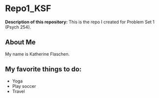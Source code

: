 # Repo1_KSF
**Description of this repository:** This is the repo I created for Problem Set 1 (Psych 254).

## About Me
My name is Katherine Flaschen.

## My favorite things to do:
* Yoga
* Play soccer
* Travel
